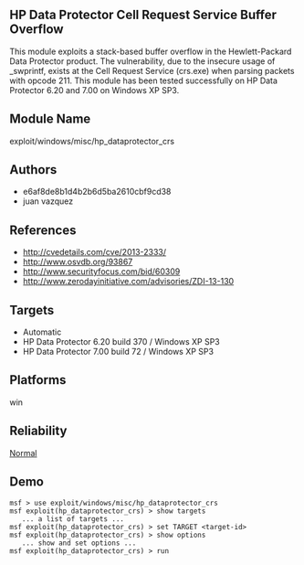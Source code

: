 ## HP Data Protector Cell Request Service Buffer Overflow

This module exploits a stack-based buffer overflow in the 
Hewlett-Packard Data Protector product. The vulnerability, 
due to the insecure usage of _swprintf, exists at the Cell 
Request Service (crs.exe) when parsing packets with opcode 
211. This module has been tested successfully on HP Data 
Protector 6.20 and 7.00 on Windows XP SP3.


## Module Name
exploit/windows/misc/hp_dataprotector_crs

## Authors
* e6af8de8b1d4b2b6d5ba2610cbf9cd38
* juan vazquez


## References
* http://cvedetails.com/cve/2013-2333/
* http://www.osvdb.org/93867
* http://www.securityfocus.com/bid/60309
* http://www.zerodayinitiative.com/advisories/ZDI-13-130



## Targets
* Automatic
* HP Data Protector 6.20 build 370 / Windows XP SP3
* HP Data Protector 7.00 build 72 / Windows XP SP3


## Platforms
win

## Reliability
[Normal](https://github.com/rapid7/metasploit-framework/wiki/Exploit-Ranking)

## Demo

```
msf > use exploit/windows/misc/hp_dataprotector_crs
msf exploit(hp_dataprotector_crs) > show targets
   ... a list of targets ...
msf exploit(hp_dataprotector_crs) > set TARGET <target-id>
msf exploit(hp_dataprotector_crs) > show options
   ... show and set options ...
msf exploit(hp_dataprotector_crs) > run
```
    
    
